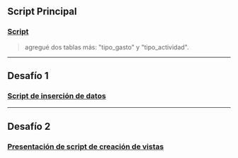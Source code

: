
## Script Principal
### [Script](https://github.com/Leo-Spj/SQL-CoderHouse/blob/main/script-LeonardoEspejo.sql)
> agregué dos tablas más: "tipo_gasto" y "tipo_actividad".

------

## Desafío 1
### [Script de inserción de datos](https://github.com/Leo-Spj/SQL-CoderHouse/blob/main/insercion_datos-LeonardoEspejo.sql)

------

## Desafío 2
### [Presentación de script de creación de vistas](https://github.com/Leo-Spj/SQL-CoderHouse/blob/main/vistas-LeonardoEspejo.sql)
